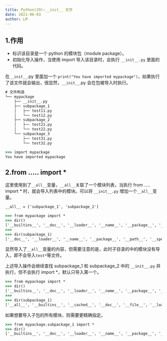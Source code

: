 ```yaml
---
title: Python(29)—__init__ 文件
date: 2021-06-03
author: LM
---
```


## 1.作用

- 标识该目录是一个 python 的模块包（module package）。
- 初始化导入操作，当使用 import 导入该目录时，会执行 `__init__.py` 里面的代码。

在`__init__`.py 里面加一个 `print("You have imported mypackage")`，如果执行了该文件就会输出，很显然，`__init__`.py 会在包被导入时执行。

```cmd
# 文件构造
└── mypackage
    ├── __init__.py
    ├── subpackage_1
    │   ├── test11.py
    │   └── test12.py
    ├── subpackage_2
    │   ├── test21.py
    │   └── test22.py
    └── subpackage_3
        ├── test31.py
        └── test32.py

>>> import mypackage
You have imported mypackage
```

## 2.from ..... import *

这里使用到了`__all__`变量，`__all__`关联了一个模块列表，当执行 from ..... import * 时，就会导入列表中的模块。可以将 `__init__.py` 增加一个`__all__`变量。

```cmd
__all__ = ['subpackage_1', 'subpackage_2']

>>> from mypackage import *
>>> dir()
['__builtins__', '__doc__', '__loader__', '__name__', '__package__', '__spec__', 'subpackage_1', 'subpackage_2']
>>> 
>>> dir(subpackage_1)
['__doc__', '__loader__', '__name__', '__package__', '__path__', '__spec__']
```

显然导入了`__all__`变量的内容，但需要注意的是，此时子目录的中的模块没有导入，即不会导入`test*`等文件。

上述导入操作会继续查找 subpackage_1 和 subpackage_2 中的 `__init__.py` 并执行，但不会执行 import *，默认只导入第一个。

```cmd
>>> from mypackage import *
>>> dir()
['__builtins__', '__doc__', '__loader__', '__name__', '__package__', '__spec__', 'subpackage_1', 'subpackage_2']
>>> 
>>> dir(subpackage_1)
['__all__', '__builtins__', '__cached__', '__doc__', '__file__', '__loader__', '__name__', '__package__', '__path__', '__spec__', 'test11']
```

如果想要导入子包的所有模块，则需要更精确指定。

```cmd
>>> from mypackage.subpackage_1 import *
>>> dir()
['__builtins__', '__doc__', '__loader__', '__name__', '__package__', '__spec__', 'test11', 'test12']
```